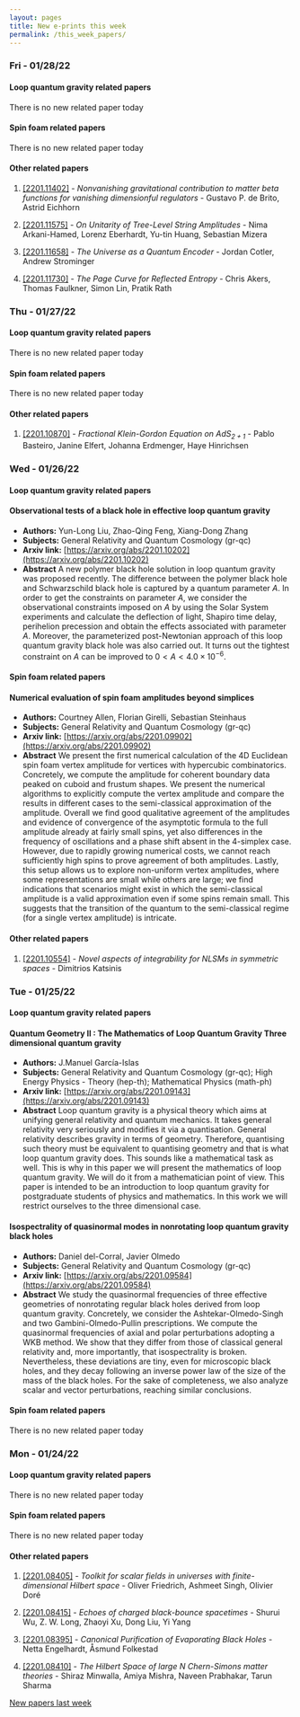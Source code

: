 ```yaml
---
layout: pages
title: New e-prints this week
permalink: /this_week_papers/
---
```




### Fri - 01/28/22

#### Loop quantum gravity related papers

There is no new related paper today 

#### Spin foam related papers

There is no new related paper today 



#### Other related papers

1. [[2201.11402]](https://arxiv.org/abs/2201.11402) - *Nonvanishing gravitational contribution to matter beta functions for  vanishing dimensionful regulators* - Gustavo P. de Brito, Astrid Eichhorn

1. [[2201.11575]](https://arxiv.org/abs/2201.11575) - *On Unitarity of Tree-Level String Amplitudes* - Nima Arkani-Hamed, Lorenz Eberhardt, Yu-tin Huang, Sebastian Mizera

1. [[2201.11658]](https://arxiv.org/abs/2201.11658) - *The Universe as a Quantum Encoder* - Jordan Cotler, Andrew Strominger

1. [[2201.11730]](https://arxiv.org/abs/2201.11730) - *The Page Curve for Reflected Entropy* - Chris Akers, Thomas Faulkner, Simon Lin, Pratik Rath



### Thu - 01/27/22

#### Loop quantum gravity related papers

There is no new related paper today 

#### Spin foam related papers

There is no new related paper today 



#### Other related papers

1. [[2201.10870]](https://arxiv.org/abs/2201.10870) - *Fractional Klein-Gordon Equation on AdS$_{2+1}$* - Pablo Basteiro, Janine Elfert, Johanna Erdmenger, Haye Hinrichsen



### Wed - 01/26/22

#### Loop quantum gravity related papers

#### **Observational tests of a black hole in effective loop quantum gravity**
 - **Authors:** Yun-Long Liu, Zhao-Qing Feng, Xiang-Dong Zhang
 - **Subjects:** General Relativity and Quantum Cosmology (gr-qc)
 - **Arxiv link:** [https://arxiv.org/abs/2201.10202](https://arxiv.org/abs/2201.10202)
 - **Abstract**
 A new polymer black hole solution in loop quantum gravity was proposed recently. The difference between the polymer black hole and Schwarzschild black hole is captured by a quantum parameter $A$. In order to get the constraints on parameter $A$, we consider the observational constraints imposed on $A$ by using the Solar System experiments and calculate the deflection of light, Shapiro time delay, perihelion precession and obtain the effects associated with parameter $A$. Moreover, the parameterized post-Newtonian approach of this loop quantum gravity black hole was also carried out. It turns out the tightest constraint on $A$ can be improved to $0<A<4.0\times10^{-6}$. 

#### Spin foam related papers

#### **Numerical evaluation of spin foam amplitudes beyond simplices**
 - **Authors:** Courtney Allen, Florian Girelli, Sebastian Steinhaus
 - **Subjects:** General Relativity and Quantum Cosmology (gr-qc)
 - **Arxiv link:** [https://arxiv.org/abs/2201.09902](https://arxiv.org/abs/2201.09902)
 - **Abstract**
 We present the first numerical calculation of the 4D Euclidean spin foam vertex amplitude for vertices with hypercubic combinatorics. Concretely, we compute the amplitude for coherent boundary data peaked on cuboid and frustum shapes. We present the numerical algorithms to explicitly compute the vertex amplitude and compare the results in different cases to the semi-classical approximation of the amplitude. Overall we find good qualitative agreement of the amplitudes and evidence of convergence of the asymptotic formula to the full amplitude already at fairly small spins, yet also differences in the frequency of oscillations and a phase shift absent in the 4-simplex case. However, due to rapidly growing numerical costs, we cannot reach sufficiently high spins to prove agreement of both amplitudes. Lastly, this setup allows us to explore non-uniform vertex amplitudes, where some representations are small while others are large; we find indications that scenarios might exist in which the semi-classical amplitude is a valid approximation even if some spins remain small. This suggests that the transition of the quantum to the semi-classical regime (for a single vertex amplitude) is intricate. 



#### Other related papers

1. [[2201.10554]](https://arxiv.org/abs/2201.10554) - *Novel aspects of integrability for NLSMs in symmetric spaces* - Dimitrios Katsinis



### Tue - 01/25/22

#### Loop quantum gravity related papers

#### **Quantum Geometry II : The Mathematics of Loop Quantum Gravity Three  dimensional quantum gravity**
 - **Authors:** J.Manuel García-Islas
 - **Subjects:** General Relativity and Quantum Cosmology (gr-qc); High Energy Physics - Theory (hep-th); Mathematical Physics (math-ph)
 - **Arxiv link:** [https://arxiv.org/abs/2201.09143](https://arxiv.org/abs/2201.09143)
 - **Abstract**
 Loop quantum gravity is a physical theory which aims at unifying general relativity and quantum mechanics. It takes general relativity very seriously and modifies it via a quantisation. General relativity describes gravity in terms of geometry. Therefore, quantising such theory must be equivalent to quantising geometry and that is what loop quantum gravity does. This sounds like a mathematical task as well. This is why in this paper we will present the mathematics of loop quantum gravity. We will do it from a mathematician point of view. This paper is intended to be an introduction to loop quantum gravity for postgraduate students of physics and mathematics. In this work we will restrict ourselves to the three dimensional case. 

#### **Isospectrality of quasinormal modes in nonrotating loop quantum gravity  black holes**
 - **Authors:** Daniel del-Corral, Javier Olmedo
 - **Subjects:** General Relativity and Quantum Cosmology (gr-qc)
 - **Arxiv link:** [https://arxiv.org/abs/2201.09584](https://arxiv.org/abs/2201.09584)
 - **Abstract**
 We study the quasinormal frequencies of three effective geometries of nonrotating regular black holes derived from loop quantum gravity. Concretely, we consider the Ashtekar-Olmedo-Singh and two Gambini-Olmedo-Pullin prescriptions. We compute the quasinormal frequencies of axial and polar perturbations adopting a WKB method. We show that they differ from those of classical general relativity and, more importantly, that isospectrality is broken. Nevertheless, these deviations are tiny, even for microscopic black holes, and they decay following an inverse power law of the size of the mass of the black holes. For the sake of completeness, we also analyze scalar and vector perturbations, reaching similar conclusions. 

#### Spin foam related papers

There is no new related paper today 

### Mon - 01/24/22

#### Loop quantum gravity related papers

There is no new related paper today 

#### Spin foam related papers

There is no new related paper today 



#### Other related papers

1. [[2201.08405]](https://arxiv.org/abs/2201.08405) - *Toolkit for scalar fields in universes with finite-dimensional Hilbert  space* - Oliver Friedrich, Ashmeet Singh, Olivier Doré

1. [[2201.08415]](https://arxiv.org/abs/2201.08415) - *Echoes of charged black-bounce spacetimes* - Shurui Wu, Z. W. Long, Zhaoyi Xu, Dong Liu, Yi Yang

1. [[2201.08395]](https://arxiv.org/abs/2201.08395) - *Canonical Purification of Evaporating Black Holes* - Netta Engelhardt, Åsmund Folkestad

1. [[2201.08410]](https://arxiv.org/abs/2201.08410) - *The Hilbert Space of large $N$ Chern-Simons matter theories* - Shiraz Minwalla, Amiya Mishra, Naveen Prabhakar, Tarun Sharma






[New papers last week]({{site.url}}/archived/weekly/pre-prints/2022/01/24/archived_weekly_papers.html)
